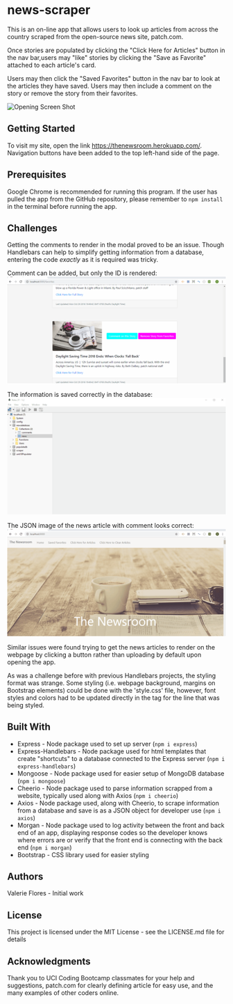 # news-scraper

This is an on-line app that allows users to look up articles from across the country scraped from the open-source news site, patch.com.

Once stories are populated by clicking the "Click Here for Articles" button in the nav bar,users may "like" stories by clicking the "Save as Favorite" attached to each article's card.

Users may then click the "Saved Favorites" button in the nav bar to look at the articles they have saved.  Users may then include a comment on the story or remove the story from their favorites.

![Opening Screen Shot](public/assets/img/newsroom_opening.gif)

## Getting Started
To visit my site, open the link https://thenewsroom.herokuapp.com/. Navigation buttons have been added to the top left-hand side of the page.

## Prerequisites
Google Chrome is recommended for running this program.  If the user has pulled the app from the GitHub repository, please remember to `npm install` in the terminal before running the app.

## Challenges
Getting the comments to render in the modal proved to be an issue.  Though Handlebars can help to simplify getting information from a database, entering the code _exactly_ as it is required was tricky.  

Comment can be added, but only the ID is rendered:
![Creating a Comment](public/assets/img/newsroom_comment_demo.gif)

The information is saved correctly in the database:
![Info Saved in Database](public/assets/img/newsroom_database.gif)

The JSON image of the news article with comment looks correct:
![Image of JSON Info](public/assets/img/newsroom_json_image.gif)

Similar issues were found trying to get the news articles to render on the webpage by clicking a button rather than uploading by default upon opening the app.

As was a challenge before with previous Handlebars projects, the styling format was strange. Some styling (i.e. webpage background, margins on Bootstrap elements) could be done with the 'style.css' file, however, font styles and colors had to be updated directly in the tag for the line that was being styled.

## Built With
* Express - Node package used to set up server (`npm i express`)
* Express-Handlebars - Node package used for html templates that create "shortcuts" to a database connected to the Express server (`npm i express-handlebars`)
* Mongoose - Node package used for easier setup of MongoDB database (`npm i mongoose`)
* Cheerio - Node package used to  parse information scrapped from a website, typically used along with Axios (`npm i cheerio`)
* Axios - Node package used, along with Cheerio, to scrape information from a database and save is as a JSON object for developer use (`npm i axios`)
* Morgan - Node package used to log activity between the front and back end of an app, displaying response codes so the developer knows where errors are or verify that the front end is connecting with the back end (`npm i morgan`) 
* Bootstrap - CSS library used for easier styling

## Authors
Valerie Flores - Initial work

## License
This project is licensed under the MIT License - see the LICENSE.md file for details

## Acknowledgments
Thank you to UCI Coding Bootcamp classmates for your help and suggestions, patch.com for clearly defining article for easy use, and the many examples of other coders online.
